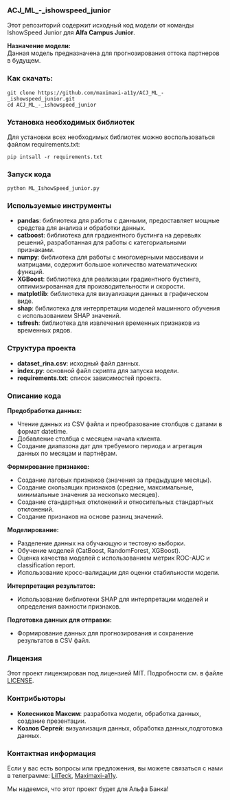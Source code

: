 ### ACJ_ML_-_ishowspeed_junior

Этот репозиторий содержит исходный код модели от команды IshowSpeed Junior для **Alfa Campus Junior**.

**Назначение модели:**  
Данная модель предназначена для прогнозирования оттока партнеров в будущем.

### Как скачать:

```
git clone https://github.com/maximaxi-a11y/ACJ_ML_-_ishowspeed_junior.git
cd ACJ_ML_-_ishowspeed_junior
```

### Установка необходимых библиотек

Для установки всех необходимых библиотек можно воспользоваться файлом requirements.txt:

```
pip intsall -r requirements.txt
```


### Запуск кода


```
python ML_IshowSpeed_junior.py
```

### Используемые инструменты

- **pandas**: библиотека для работы с данными, предоставляет мощные средства для анализа и обработки данных.
- **catboost**: библиотека для градиентного бустинга на деревьях решений, разработанная для работы с категориальными признаками.
- **numpy**: библиотека для работы с многомерными массивами и матрицами, содержит большое количество математических функций.
- **XGBoost**: библиотека для реализации градиентного бустинга, оптимизированная для производительности и скорости.
- **matplotlib**: библиотека для визуализации данных в графическом виде.
- **shap**: библиотека для интерпретации моделей машинного обучения с использованием SHAP значений.
- **tsfresh**: библиотека для извлечения временных признаков из временных рядов.

### Структура проекта

- **dataset_rina.csv**: исходный файл данных.
- **index.py**: основной файл скрипта для запуска модели.
- **requirements.txt**: список зависимостей проекта.

### Описание кода

**Предобработка данных:**
- Чтение данных из CSV файла и преобразование столбцов с датами в формат datetime.
- Добавление столбца с месяцем начала клиента.
- Создание диапазона дат для требуемого периода и агрегация данных по месяцам и партнёрам.

**Формирование признаков:**
- Создание лаговых признаков (значения за предыдущие месяцы).
- Создание скользящих признаков (средние, максимальные, минимальные значения за несколько месяцев).
- Создание стандартных отклонений и относительных стандартных отклонений.
- Создание признаков на основе разниц значений.

**Моделирование:**
- Разделение данных на обучающую и тестовую выборки.
- Обучение моделей (CatBoost, RandomForest, XGBoost).
- Оценка качества моделей с использованием метрик ROC-AUC и classification report.
- Использование кросс-валидации для оценки стабильности модели.

**Интерпретация результатов:**
- Использование библиотеки SHAP для интерпретации моделей и определения важности признаков.

**Подготовка данных для отправки:**
- Формирование данных для прогнозирования и сохранение результатов в CSV файл.

### Лицензия

Этот проект лицензирован под лицензией MIT. Подробности см. в файле [LICENSE](LICENSE).

### Контрибьюторы

- **Колесников Максим**: разработка модели, обработка данных, создание презентации.
- **Козлов Сергей**: визуализация данных, обработка данных,подготовка данных.


### Контактная информация

Если у вас есть вопросы или предложения, вы можете связаться с нами в телеграмме: [LilTeck](https://t.me/LilTeck1337), [Maximaxi-a11y](https://t.me/ggggg54680).

Мы надеемся, что этот проект будет для Альфа Банка!









